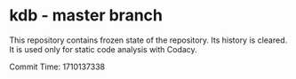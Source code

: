 # kdb - master branch

This repository contains frozen state of the repository.
Its history is cleared. It is used only for static code
analysis with Codacy.

Commit Time: 1710137338
